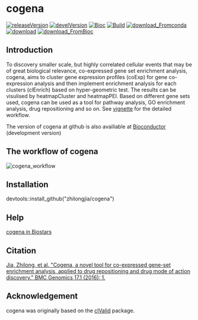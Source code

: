 # cogena


 [![releaseVersion](http://img.shields.io/badge/release%20version-1.14.0-green.svg?style=flat)](http://bioconductor.org/packages/cogena) [![develVersion](http://img.shields.io/badge/devel%20version-1.15.0-green.svg?style=flat)](http://github.com/zhilnogjia/cogena) [![Bioc](http://www.bioconductor.org/shields/years-in-bioc/cogena.svg)](https://www.bioconductor.org/packages/devel/bioc/html/cogena.html#since) [![Build](http://bioconductor.org/shields/build/devel/bioc/cogena.svg)](http://www.bioconductor.org/packages/devel/bioc/html/cogena.html)
[![download_Fromconda](https://anaconda.org/bioconda/bioconductor-cogena/badges/downloads.svg)](https://anaconda.org/bioconda/bioconductor-cogena/badges)
[![download](http://www.bioconductor.org/shields/downloads/cogena.svg)](http://bioconductor.org/packages/stats/bioc/cogena)
[![download_FromBioc](https://img.shields.io/badge/download-14692/total-blue.svg)](https://bioconductor.org/packages/stats/bioc/cogena)

## Introduction
To discovery smaller scale, but highly correlated cellular events that may be of great biological relevance, co-expressed gene set enrichment analysis, cogena, aims to cluster gene expression profiles (coExp) for gene co-expression analysis and then implement enrichment analysis for each clusters (clEnrich) based on hyper-geometric test. The results can be visulised by heatmapCluster and heatmapPEI. Based on different gene sets used, cogena can be used as a tool for pathway analysis, GO enrichment analysis, drug repositioning and so on. See [vignette](http://bioconductor.org/packages/devel/bioc/vignettes/cogena/inst/doc/cogena-vignette_html.html) for the detailed workflow. 

The version of cogena at github is also availiable at [Bioconductor](http://www.bioconductor.org/packages/devel/bioc/html/cogena.html) (development version)


## The workflow of cogena
![cogena_workflow](inst/figure/Cogena_workflow.png)

## Installation
devtools::install_github("zhilongjia/cogena")

## Help
[cogena in Biostars](https://www.biostars.org/p/137330/)


## Citation
[Jia, Zhilong, et al. "Cogena, a novel tool for co-expressed gene-set enrichment analysis, applied to drug repositioning and drug mode of action discovery." BMC Genomics 17.1 (2016): 1.](http://bmcgenomics.biomedcentral.com/articles/10.1186/s12864-016-2737-8)


## Acknowledgement
cogena was originally based on the [clValid](http://cran.r-project.org/web/packages/clValid/index.html) package.

